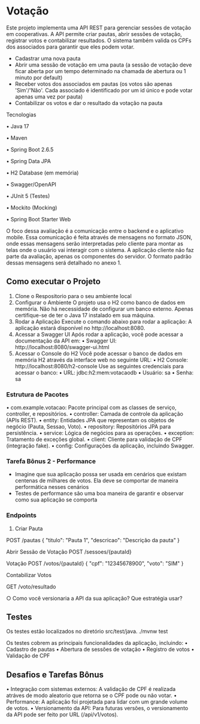 # Votação


Este projeto implementa uma API REST para gerenciar sessões de votação em cooperativas. A API permite criar pautas, abrir sessões de votação, registrar votos e contabilizar resultados. O sistema também valida os CPFs dos associados para garantir que eles podem votar.


- Cadastrar uma nova pauta
- Abrir uma sessão de votação em uma pauta (a sessão de votação deve ficar aberta por
  um tempo determinado na chamada de abertura ou 1 minuto por default)
- Receber votos dos associados em pautas (os votos são apenas 'Sim'/'Não'. Cada associado
  é identificado por um id único e pode votar apenas uma vez por pauta)
- Contabilizar os votos e dar o resultado da votação na pauta

Tecnologias

•	Java 17

•	Maven

•	Spring Boot 2.6.5

•	Spring Data JPA

•	H2 Database (em memória)

•	Swagger/OpenAPI

•	JUnit 5 (Testes)

•	Mockito (Mocking)

•	Spring Boot Starter Web

O foco dessa avaliação é a comunicação entre o backend e o aplicativo mobile. Essa comunicação é feita através de mensagens no formato JSON, onde essas mensagens serão interpretadas pelo cliente para montar as telas onde o usuário vai interagir com o sistema. A aplicação cliente não faz parte da avaliação, apenas os componentes do servidor. O formato padrão dessas mensagens será detalhado no anexo 1.

## Como executar o Projeto

1. Clone o Respositorio para o seu ambiente local
2. Configurar o Ambiente
   O projeto usa o H2 como banco de dados em memória. Não há necessidade de configurar um banco externo. Apenas certifique-se de ter o Java 17 instalado em sua máquina.
3.	Rodar a Aplicação
      Execute o comando abaixo para rodar a aplicação: A aplicação estará disponível no http://localhost:8080.
4.	Acessar a Swagger UI
      Após rodar a aplicação, você pode acessar a documentação da API em:
      •	Swagger UI: http://localhost:8080/swagger-ui.html
5.	Acessar o Console do H2
      Você pode acessar o banco de dados em memória H2 através da interface web no seguinte URL:
      •	H2 Console: http://localhost:8080/h2-console
      Use as seguintes credenciais para acessar o banco:
      •	URL: jdbc:h2:mem:votacaodb
      •	Usuário: sa
      •	Senha: sa

### Estrutura de Pacotes

•	com.example.votacao: Pacote principal com as classes de serviço, controller, e repositórios.
•	controller: Camada de controle da aplicação (APIs REST).
•	entity: Entidades JPA que representam os objetos de negócio (Pauta, Sessao, Voto).
•	repository: Repositórios JPA para persistência.
•	service: Lógica de negócios para as operações.
•	exception: Tratamento de exceções global.
•	client: Cliente para validação de CPF (integração fake).
•	config: Configurações da aplicação, incluindo Swagger.

### Tarefa Bônus 2 - Performance

- Imagine que sua aplicação possa ser usada em cenários que existam centenas de
  milhares de votos. Ela deve se comportar de maneira performática nesses
  cenários
- Testes de performance são uma boa maneira de garantir e observar como sua
  aplicação se comporta

### Endpoints

1. Criar Pauta

POST /pautas
{
"titulo": "Pauta 1",
"descricao": "Descrição da pauta"
}

Abrir Sessão de Votação
POST /sessoes/{pautaId}

Votação
POST /votos/{pautaId}
{
"cpf": "12345678900",
"voto": "SIM"
}

Contabilizar Votos

GET /voto/resultado

○ Como você versionaria a API da sua aplicação? Que estratégia usar?

## Testes

Os testes estão localizados no diretório src/test/java.
./mvnw test

Os testes cobrem as principais funcionalidades da aplicação, incluindo:
•	Cadastro de pautas
•	Abertura de sessões de votação
•	Registro de votos
•	Validação de CPF

## Desafios e Tarefas Bônus
•	Integração com sistemas externos: A validação de CPF é realizada atráves de modo aleatorio que retorna se o CPF pode ou não votar.
•	Performance: A aplicação foi projetada para lidar com um grande volume de votos.
•	Versionamento da API: Para futuras versões, o versionamento da API pode ser feito por URL (/api/v1/votos).
